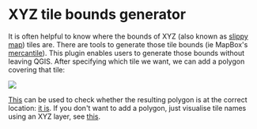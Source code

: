 # XYZ tile bounds generator

It is often helpful to know where the bounds of XYZ (also known as [slippy map](https://wiki.openstreetmap.org/wiki/Slippy_map_tilenames)) tiles are.
There are tools to generate those tile bounds (ie MapBox's [mercantile](https://github.com/mapbox/mercantile)). This plugin enables users to generate those bounds without leaving QGIS. After specifying which tile we want, we can add a polygon covering that tile:

![](https://i.imgur.com/tNA0dhD.png)

[This](https://zabop.github.io/tilecalc/3857.html) can be used to check whether the resulting polygon is at the correct location: [it is](https://lp-tools.toolforge.org/misc/bbox.html?sw=58.97266715450148,5.668945312499955&ne=58.99531118795089,5.624999999999965). If you don't want to add a polygon, just visualise tile names using an XYZ layer, see [this](https://github.com/zabop/tilevis).

